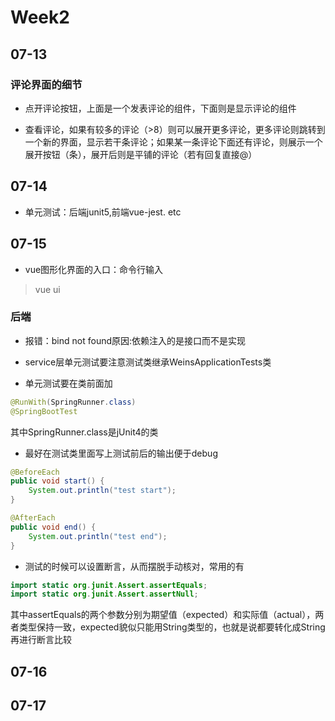 # Week2

## 07-13

### 评论界面的细节

- 点开评论按钮，上面是一个发表评论的组件，下面则是显示评论的组件

- 查看评论，如果有较多的评论（>8）则可以展开更多评论，更多评论则跳转到一个新的界面，显示若干条评论；如果某一条评论下面还有评论，则展示一个展开按钮（条），展开后则是平铺的评论（若有回复直接@）

## 07-14

- 单元测试：后端junit5,前端vue-jest. etc

## 07-15

- vue图形化界面的入口：命令行输入

> vue ui

### 后端

- 报错：bind not found原因:依赖注入的是接口而不是实现

- service层单元测试要注意测试类继承WeinsApplicationTests类

- 单元测试要在类前面加

```java
@RunWith(SpringRunner.class)
@SpringBootTest
```

其中SpringRunner.class是jUnit4的类

- 最好在测试类里面写上测试前后的输出便于debug

```java
@BeforeEach
public void start() {
    System.out.println("test start");
}

@AfterEach
public void end() {
    System.out.println("test end");
}
```

- 测试的时候可以设置断言，从而摆脱手动核对，常用的有

```java
import static org.junit.Assert.assertEquals;
import static org.junit.Assert.assertNull;
```

其中assertEquals的两个参数分别为期望值（expected）和实际值（actual），两者类型保持一致，expected貌似只能用String类型的，也就是说都要转化成String再进行断言比较

## 07-16

## 07-17
